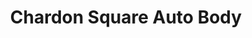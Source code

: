 ---
title: "Chardon Square Auto Body"
url: /chardon/chardon-square-auto-body/
shop: Autowerkstatt
---